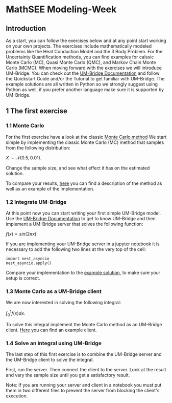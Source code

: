 # MathSEE Modeling-Week

## Introduction 
As a start, you can follow the exercises below and at any point start working on your own projects. 
The exercises include mathematically modeled problems like the Heat Conduction Model and the 3 Body Problem. For the Uncertainty Quantification methods, you can find examples for calssic Monte Carlo (MC), Quasi Monte Carlo (QMC), and Markov Chain Monte Carlo (MCMC). 
When moving forward with the exercises we will introduce UM-Bridge. You can check out the [UM-Bridge Documentation](https://um-bridge-benchmarks.readthedocs.io/en/docs/index.html) and follow the Quickstart Guide and/or the Tutorial to get familiar with UM-Bridge.
The example solutions are all written in Python so we strongly suggest using Python as well, if you prefer another language make sure it is supported by UM-Bridge.  

## 1 The first exercise
### 1.1 Monte Carlo
For the first exercise have a look at the classic [Monte Carlo method](UQ/MC.ipynb)
We start simple by implementing the classic Monte Carlo (MC) method that samples from the following distribution:

$X\sim \mathcal{N}(0.5, 0.01)$.

Change the sample size, and see what effect it has on the estimated solution. 

To compare your results, [here](UQ/MC_1.1.ipynb) you can find a description of the method as well as an example of the implementation. 

### 1.2 Integrate UM-Bridge
At this point now you can start writing your first simple UM-Bridge model. Use the [UM-Bridge Documentation](https://um-bridge-benchmarks.readthedocs.io/en/docs/index.html) to get to know UM-Bridge and then implement a UM-Bridge server that solves the following function:

$f(x) = sin(2\pi x)$

If you are implementing your UM-Bridge server in a jupyter notebook it is necessary to add the following two lines at the very top of the cell:

```
import nest_asyncio
nest_asyncio.apply()
```

Compare your implementation to the [example solution](UQ/MC_1.2.ipynb), to make sure your setup is correct.

### 1.3 Monte Carlo as a UM-Bridge client
We are now interested in solving the following integral:

$\int^{1}_{0}f(x)dx$.

To solve this integral implement the Monte Carlo method as an UM-Bridge client. [Here](UQ/MC_1.3.ipynb) you can find an example client.

### 1.4 Solve an integral using UM-Bridge
The last step of this first exercise is to combine the UM-Bridge server and the UM-Bridge client to solve the integral. 

First, run the server. Then connect the client to the server. Look at the result and vary the sample size until you get a satisfactory result. 

Note: If you are running your server and client in a notebook you must put them in two different files to prevent the server from blocking the client's execution.





